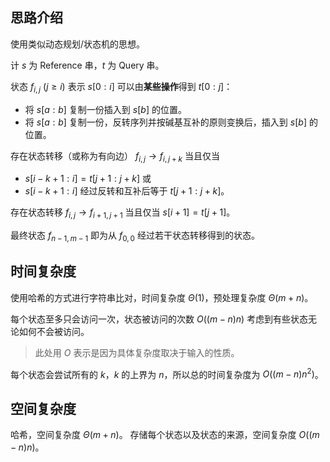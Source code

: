 ## 思路介绍

使用类似动态规划/状态机的思想。

计 $s$ 为 Reference 串，$t$ 为 Query 串。

状态 $f_{i,j}$ $(j\geq i)$ 表示 $s[0:i]$ 可以由**某些操作**得到 $t[0:j]$：

- 将 $s[a:b]$ 复制一份插入到 $s[b]$ 的位置。
- 将 $s[a:b]$ 复制一份，反转序列并按碱基互补的原则变换后，插入到 $s[b]$ 的位置。

存在状态转移（或称为有向边） $f_{i,j} \rightarrow f_{i,j+k}$ 当且仅当

- $s[i-k+1:i] = t[j+1:j+k]$ 或
- $s[i-k+1:i]$ 经过反转和互补后等于 $t[j+1:j+k]$。

存在状态转移 $f_{i,j} \rightarrow f_{i+1,j+1}$ 当且仅当 $s[i+1] = t[j+1]$。

最终状态 $f_{n-1,m-1}$ 即为从 $f_{0,0}$ 经过若干状态转移得到的状态。

## 时间复杂度

使用哈希的方式进行字符串比对，时间复杂度 $\Theta(1)$，预处理复杂度 $\Theta(m+n)$。

每个状态至多只会访问一次，状态被访问的次数 $O((m-n)n)$ 考虑到有些状态无论如何不会被访问。

> 此处用 $O$ 表示是因为具体复杂度取决于输入的性质。

每个状态会尝试所有的 $k$，$k$ 的上界为 $n$，所以总的时间复杂度为 $O((m-n)n^2)$。

## 空间复杂度

哈希，空间复杂度 $\Theta(m+n)$。
存储每个状态以及状态的来源，空间复杂度 $O((m-n)n)$。